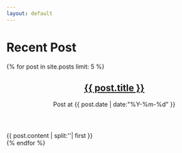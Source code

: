 ```yaml
---
layout: default
---
```


<div class = "content">
    <h1 class="content-subhead">Recent Post</h1>
    {% for post in site.posts limit: 5 %}
        <section class = "post">
            <header class = "post-header">
                <h2 class="post-title"><a href="{{ post.url }}">{{ post.title }}</a></h2>
                <p class = "post-meta">
                    Post at {{ post.date | date:"%Y-%m-%d" }}
                </p>
            </header>
            <div class = "post-description">
                {{ post.content | split:'<!--more-->'| first }}
            </div>
        </section>
    {% endfor %}
</div>

